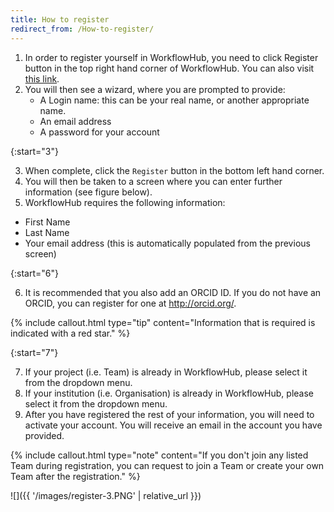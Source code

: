 ```yaml
---
title: How to register
redirect_from: /How-to-register/
---
```



1. In order to register yourself in WorkflowHub, you need to click Register button in the top right hand corner of WorkflowHub. You can also visit [this link](https://workflowhub.eu/signup).
2. You will then see a wizard, where you are prompted to provide:
   * A Login name: this can be your real name, or another appropriate name.
   * An email address
   * A password for your account 

{:start="3"}

3. When complete, click the `Register` button in the bottom left hand corner.
4. You will then be taken to a screen where you can enter further information (see figure below). 
5. WorkflowHub requires the following information:
  * First Name
  * Last Name
  * Your email address (this is automatically populated from the previous screen)

{:start="6"}

6. It is recommended that you also add an ORCID ID. If you do not have an ORCID, you can register for one at <http://orcid.org/>.

{% include callout.html type="tip" content="Information that is required is indicated with a red star." %}

{:start="7"}

7. If your project (i.e. Team) is already in WorkflowHub, please select it from the dropdown menu. 
8. If your institution (i.e. Organisation) is already in WorkflowHub, please select it from the dropdown menu.
9. After you have registered the rest of your information, you will need to activate your account. You will receive an email in the account you have provided.

{% include callout.html type="note" content="If you don't join any listed Team during registration, you can request to join a Team or create your own Team after the registration." %}

![]({{ '/images/register-3.PNG' | relative_url }})

